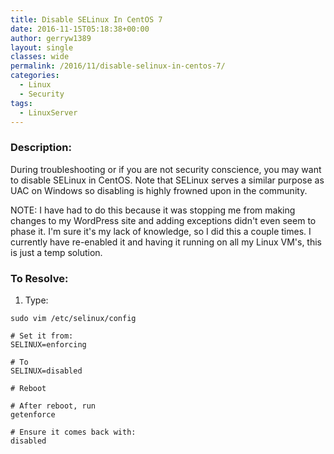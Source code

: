 ```yaml
---
title: Disable SELinux In CentOS 7
date: 2016-11-15T05:18:38+00:00
author: gerryw1389
layout: single
classes: wide
permalink: /2016/11/disable-selinux-in-centos-7/
categories:
  - Linux
  - Security
tags:
  - LinuxServer
---
```

<!--more-->

### Description:

During troubleshooting or if you are not security conscience, you may want to disable SELinux in CentOS. Note that SELinux serves a similar purpose as UAC on Windows so disabling is highly frowned upon in the community.

NOTE: I have had to do this because it was stopping me from making changes to my WordPress site and adding exceptions didn't even seem to phase it. I'm sure it's my lack of knowledge, so I did this a couple times. I currently have re-enabled it and having it running on all my Linux VM's, this is just a temp solution.

### To Resolve:

1. Type:

```shell
sudo vim /etc/selinux/config

# Set it from:
SELINUX=enforcing 

# To 
SELINUX=disabled

# Reboot

# After reboot, run 
getenforce

# Ensure it comes back with:
disabled
```